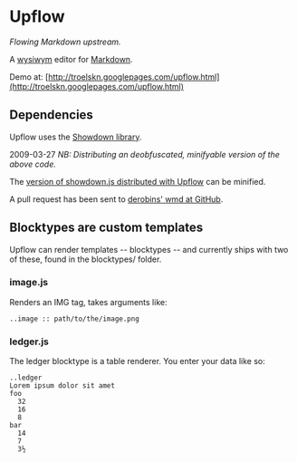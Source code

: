 Upflow
======

*Flowing Markdown upstream.*

A [wysiwym](http://en.wikipedia.org/wiki/WYSIWYM "definition at Wikipedia") editor for [Markdown](http://daringfireball.net/projects/markdown/ "Markdown homepage").

Demo at: [http://troelskn.googlepages.com/upflow.html](http://troelskn.googlepages.com/upflow.html)

Dependencies
------------

Upflow uses the [Showdown library](http://attacklab.net/showdown/ "Attacklab's Showdown demo"). 

2009-03-27 *NB: Distributing an deobfuscated, minifyable version of the above code.*

The [version of showdown.js distributed with Upflow](http://github.com/olleolleolle/wmd/blob/c43850ba996bd1689b674873e04b815faa8921cb/showdown.js) can be minified.

A pull request has been sent to [derobins' wmd at GitHub](http://github.com/derobins/wmd/tree/master).

Blocktypes are custom templates
-------------------------------

Upflow can render templates -- blocktypes -- and currently ships with two of these, found in
the blocktypes/ folder.

### image.js ###

Renders an IMG tag, takes arguments like:

    ..image :: path/to/the/image.png

### ledger.js ###

The ledger blocktype is a table renderer. You enter your data like so:

    ..ledger
    Lorem ipsum dolor sit amet
    foo
      32
      16
      8
    bar
      14
      7
      3½
